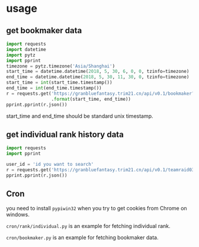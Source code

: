 # usage

## get bookmaker data

```python
import requests
import datetime
import pytz
import pprint
timezone = pytz.timezone('Asia/Shanghai')
start_time = datetime.datetime(2018, 5, 30, 6, 0, 0, tzinfo=timezone)
end_time = datetime.datetime(2018, 5, 30, 11, 30, 0, tzinfo=timezone)
start_time = int(start_time.timestamp())
end_time = int(end_time.timestamp())
r = requests.get('https://granbluefantasy.trim21.cn/api/v0.1/bookmaker?start={}&end={}'
                 .format(start_time, end_time))
pprint.pprint(r.json())
```

start_time and end_time should be standard unix timestamp.

## get individual rank history data

```python
import requests
import pprint

user_id = 'id you want to search'
r = requests.get('https://granbluefantasy.trim21.cn/api/v0.1/teamraid038/individual', {'user_id': user_id})
pprint.pprint(r.json())
```


## Cron

you need to install `pypiwin32` when you try to get cookies from Chrome on windows.

`cron/rank/individual.py` is an example for fetching individual rank.

`cron/bookmaker.py` is an example for fetching bookmaker data.
